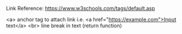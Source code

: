 Link Reference: <https://www.w3schools.com/tags/default.asp>

\<a>  anchor tag to attach link i.e. \<a href="https://example.com">Input text\</a>
\<br> line break in text (return function)


